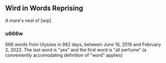 ## Wird in Words Reprising

A mare's nest of [wip] 

### u666w

666 words from Ulysses in 982 days, between June 16, 2019 and February
2, 2022.  The last word is "yes" and the first word is "all perfume"
(a conveniently accomodating definition of "word" applies)
